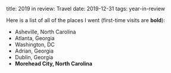 title: 2019 in review: Travel
date: 2019-12-31
tags: year-in-review


Here is a list of all of the places I went (first-time visits are **bold**):

  * Asheville, North Carolina
  * Atlanta, Georgia
  * Washington, DC
  * Adrian, Georgia
  * Dublin, Georgia
  * **Morehead City, North Carolina**





